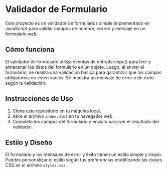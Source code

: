 # Validador de Formulario

Este proyecto es un validador de formularios simple implementado en JavaScript para validar campos de nombre, correo y mensaje en un formulario web.

## Cómo funciona

El validador de formulario utiliza eventos de entrada (input) para leer y almacenar los datos del formulario en un objeto. Luego, al enviar el formulario, se realiza una validación básica para garantizar que los campos obligatorios no estén vacíos. Se muestra un mensaje de error o de éxito según la validación.

## Instrucciones de Uso

1. Clona este repositorio en tu máquina local.
2. Abre el archivo `index.html` en tu navegador web.
3. Completa los campos del formulario y envíalo para ver el resultado del validador.

## Estilo y Diseño

El formulario y los mensajes de error y éxito tienen un estilo simple y limpio. Puedes personalizar el estilo según tus preferencias modificando las clases CSS en el archivo `styles.css`.


